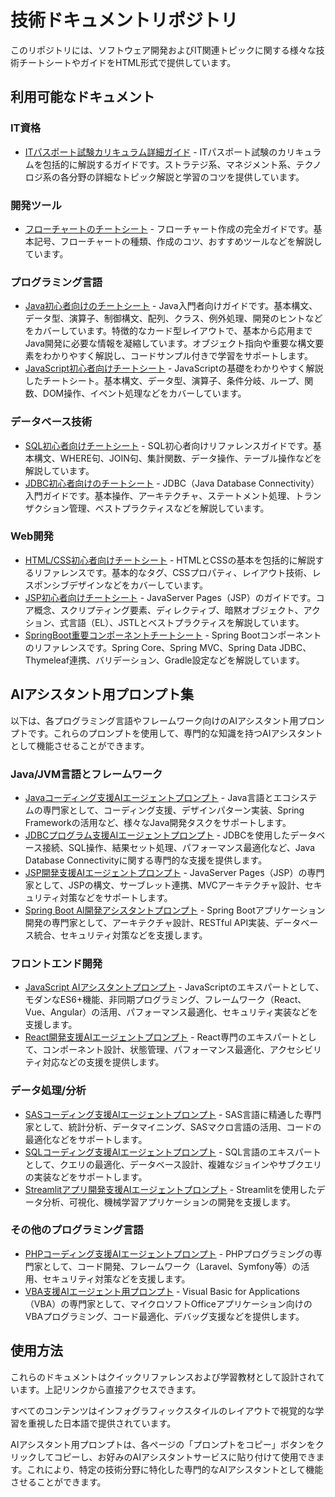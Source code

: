 # 技術ドキュメントリポジトリ

このリポジトリには、ソフトウェア開発およびIT関連トピックに関する様々な技術チートシートやガイドをHTML形式で提供しています。

## 利用可能なドキュメント

### IT資格
- [ITパスポート試験カリキュラム詳細ガイド](https://fcircle-biz.github.io/tech_docs/1_it-pass-.html) - ITパスポート試験のカリキュラムを包括的に解説するガイドです。ストラテジ系、マネジメント系、テクノロジ系の各分野の詳細なトピック解説と学習のコツを提供しています。

### 開発ツール
- [フローチャートのチートシート](https://fcircle-biz.github.io/tech_docs/2_flowchart-cheatsheet.html) - フローチャート作成の完全ガイドです。基本記号、フローチャートの種類、作成のコツ、おすすめツールなどを解説しています。

### プログラミング言語
- [Java初心者向けのチートシート](https://fcircle-biz.github.io/tech_docs/3_java-cheatsheet.html) - Java入門者向けガイドです。基本構文、データ型、演算子、制御構文、配列、クラス、例外処理、開発のヒントなどをカバーしています。特徴的なカード型レイアウトで、基本から応用までJava開発に必要な情報を凝縮しています。オブジェクト指向や重要な構文要素をわかりやすく解説し、コードサンプル付きで学習をサポートします。
- [JavaScript初心者向けチートシート](https://fcircle-biz.github.io/tech_docs/9_js-cheatsheet.html) - JavaScriptの基礎をわかりやすく解説したチートシート。基本構文、データ型、演算子、条件分岐、ループ、関数、DOM操作、イベント処理などをカバーしています。

### データベース技術
- [SQL初心者向けチートシート](https://fcircle-biz.github.io/tech_docs/4_sql-cheatsheet.html) - SQL初心者向けリファレンスガイドです。基本構文、WHERE句、JOIN句、集計関数、データ操作、テーブル操作などを解説しています。
- [JDBC初心者向けのチートシート](https://fcircle-biz.github.io/tech_docs/5_jdbc-cheatsheet.html) - JDBC（Java Database Connectivity）入門ガイドです。基本操作、アーキテクチャ、ステートメント処理、トランザクション管理、ベストプラクティスなどを解説しています。

### Web開発
- [HTML/CSS初心者向けチートシート](https://fcircle-biz.github.io/tech_docs/6_html-css-cheatsheet.html) - HTMLとCSSの基本を包括的に解説するリファレンスです。基本的なタグ、CSSプロパティ、レイアウト技術、レスポンシブデザインなどをカバーしています。
- [JSP初心者向けチートシート](https://fcircle-biz.github.io/tech_docs/7_jsp-cheatsheet.html) - JavaServer Pages（JSP）のガイドです。コア概念、スクリプティング要素、ディレクティブ、暗黙オブジェクト、アクション、式言語（EL）、JSTLとベストプラクティスを解説しています。
- [SpringBoot重要コンポーネントチートシート](https://fcircle-biz.github.io/tech_docs/8_springboot-cheatsheet.html) - Spring Bootコンポーネントのリファレンスです。Spring Core、Spring MVC、Spring Data JDBC、Thymeleaf連携、バリデーション、Gradle設定などを解説しています。

## AIアシスタント用プロンプト集

以下は、各プログラミング言語やフレームワーク向けのAIアシスタント用プロンプトです。これらのプロンプトを使用して、専門的な知識を持つAIアシスタントとして機能させることができます。

### Java/JVM言語とフレームワーク
- [Javaコーディング支援AIエージェントプロンプト](https://fcircle-biz.github.io/tech_docs/prompt/java-ai-assistant-prompt.html) - Java言語とエコシステムの専門家として、コーディング支援、デザインパターン実装、Spring Frameworkの活用など、様々なJava開発タスクをサポートします。
- [JDBCプログラム支援AIエージェントプロンプト](https://fcircle-biz.github.io/tech_docs/prompt/jdbc-agent-prompt.html) - JDBCを使用したデータベース接続、SQL操作、結果セット処理、パフォーマンス最適化など、Java Database Connectivityに関する専門的な支援を提供します。
- [JSP開発支援AIエージェントプロンプト](https://fcircle-biz.github.io/tech_docs/prompt/jsp-ai-agent-prompt.html) - JavaServer Pages（JSP）の専門家として、JSPの構文、サーブレット連携、MVCアーキテクチャ設計、セキュリティ対策などをサポートします。
- [Spring Boot AI開発アシスタントプロンプト](https://fcircle-biz.github.io/tech_docs/prompt/spring-boot-assistant-prompt.html) - Spring Bootアプリケーション開発の専門家として、アーキテクチャ設計、RESTful API実装、データベース統合、セキュリティ対策などを支援します。

### フロントエンド開発
- [JavaScript AIアシスタントプロンプト](https://fcircle-biz.github.io/tech_docs/prompt/js-assistant-prompt.html) - JavaScriptのエキスパートとして、モダンなES6+機能、非同期プログラミング、フレームワーク（React、Vue、Angular）の活用、パフォーマンス最適化、セキュリティ実装などを支援します。
- [React開発支援AIエージェントプロンプト](https://fcircle-biz.github.io/tech_docs/prompt/react-ai-agent-prompt.html) - React専門のエキスパートとして、コンポーネント設計、状態管理、パフォーマンス最適化、アクセシビリティ対応などの支援を提供します。

### データ処理/分析
- [SASコーディング支援AIエージェントプロンプト](https://fcircle-biz.github.io/tech_docs/prompt/sas-ai-agent-prompt.html) - SAS言語に精通した専門家として、統計分析、データマイニング、SASマクロ言語の活用、コードの最適化などをサポートします。
- [SQLコーディング支援AIエージェントプロンプト](https://fcircle-biz.github.io/tech_docs/prompt/sql-assistant-prompt.html) - SQL言語のエキスパートとして、クエリの最適化、データベース設計、複雑なジョインやサブクエリの実装などをサポートします。
- [Streamlitアプリ開発支援AIエージェントプロンプト](https://fcircle-biz.github.io/tech_docs/prompt/streamlit-ai-agent-prompt.html) - Streamlitを使用したデータ分析、可視化、機械学習アプリケーションの開発を支援します。

### その他のプログラミング言語
- [PHPコーディング支援AIエージェントプロンプト](https://fcircle-biz.github.io/tech_docs/prompt/php-coding-assistant-prompt.html) - PHPプログラミングの専門家として、コード開発、フレームワーク（Laravel、Symfony等）の活用、セキュリティ対策などを支援します。
- [VBA支援AIエージェント用プロンプト](https://fcircle-biz.github.io/tech_docs/prompt/vba-assistant-prompt.html) - Visual Basic for Applications（VBA）の専門家として、マイクロソフトOfficeアプリケーション向けのVBAプログラミング、コード最適化、デバッグ支援などを提供します。

## 使用方法

これらのドキュメントはクイックリファレンスおよび学習教材として設計されています。上記リンクから直接アクセスできます。

すべてのコンテンツはインフォグラフィックスタイルのレイアウトで視覚的な学習を重視した日本語で提供されています。

AIアシスタント用プロンプトは、各ページの「プロンプトをコピー」ボタンをクリックしてコピーし、お好みのAIアシスタントサービスに貼り付けて使用できます。これにより、特定の技術分野に特化した専門的なAIアシスタントとして機能させることができます。